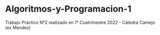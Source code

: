 # Algoritmos-y-Programacion-1
Trabajo Práctico N°2 realizado en 1° Cuatrimestre 2022 - Cátedra Camejo (ex Mendez)
